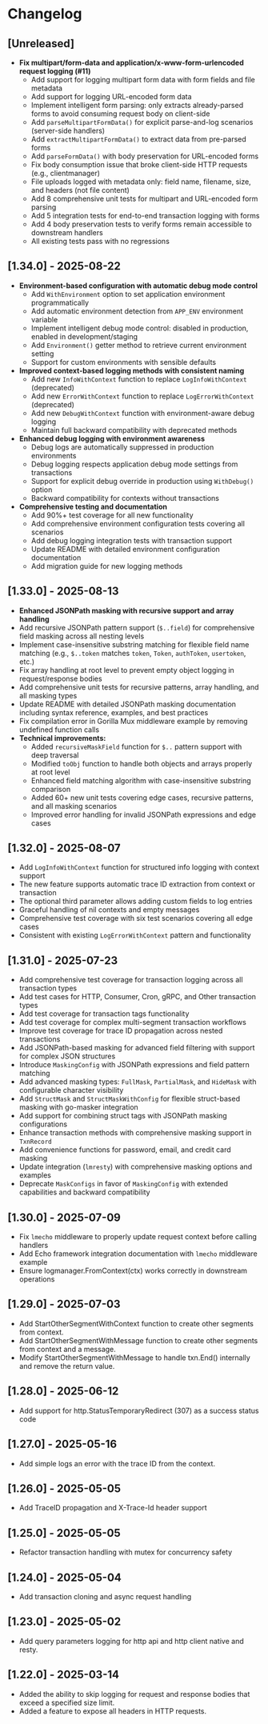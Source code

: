 # Changelog

## [Unreleased]
- **Fix multipart/form-data and application/x-www-form-urlencoded request logging (#11)**
  - Add support for logging multipart form data with form fields and file metadata
  - Add support for logging URL-encoded form data
  - Implement intelligent form parsing: only extracts already-parsed forms to avoid consuming request body on client-side
  - Add `parseMultipartFormData()` for explicit parse-and-log scenarios (server-side handlers)
  - Add `extractMultipartFormData()` to extract data from pre-parsed forms
  - Add `parseFormData()` with body preservation for URL-encoded forms
  - Fix body consumption issue that broke client-side HTTP requests (e.g., clientmanager)
  - File uploads logged with metadata only: field name, filename, size, and headers (not file content)
  - Add 8 comprehensive unit tests for multipart and URL-encoded form parsing
  - Add 5 integration tests for end-to-end transaction logging with forms
  - Add 4 body preservation tests to verify forms remain accessible to downstream handlers
  - All existing tests pass with no regressions

## [1.34.0] - 2025-08-22
- **Environment-based configuration with automatic debug mode control**
  - Add `WithEnvironment` option to set application environment programmatically
  - Add automatic environment detection from `APP_ENV` environment variable
  - Implement intelligent debug mode control: disabled in production, enabled in development/staging
  - Add `Environment()` getter method to retrieve current environment setting
  - Support for custom environments with sensible defaults
- **Improved context-based logging methods with consistent naming**
  - Add new `InfoWithContext` function to replace `LogInfoWithContext` (deprecated)
  - Add new `ErrorWithContext` function to replace `LogErrorWithContext` (deprecated)
  - Add new `DebugWithContext` function with environment-aware debug logging
  - Maintain full backward compatibility with deprecated methods
- **Enhanced debug logging with environment awareness**
  - Debug logs are automatically suppressed in production environments
  - Debug logging respects application debug mode settings from transactions
  - Support for explicit debug override in production using `WithDebug()` option
  - Backward compatibility for contexts without transactions
- **Comprehensive testing and documentation**
  - Add 90%+ test coverage for all new functionality
  - Add comprehensive environment configuration tests covering all scenarios
  - Add debug logging integration tests with transaction support
  - Update README with detailed environment configuration documentation
  - Add migration guide for new logging methods

## [1.33.0] - 2025-08-13
- **Enhanced JSONPath masking with recursive support and array handling**
- Add recursive JSONPath pattern support (`$..field`) for comprehensive field masking across all nesting levels
- Implement case-insensitive substring matching for flexible field name matching (e.g., `$..token` matches `token`, `Token`, `authToken`, `usertoken`, etc.)
- Fix array handling at root level to prevent empty object logging in request/response bodies
- Add comprehensive unit tests for recursive patterns, array handling, and all masking types
- Update README with detailed JSONPath masking documentation including syntax reference, examples, and best practices
- Fix compilation error in Gorilla Mux middleware example by removing undefined function calls
- **Technical improvements:**
  - Added `recursiveMaskField` function for `$..` pattern support with deep traversal
  - Modified `toObj` function to handle both objects and arrays properly at root level
  - Enhanced field matching algorithm with case-insensitive substring comparison
  - Added 60+ new unit tests covering edge cases, recursive patterns, and all masking scenarios
  - Improved error handling for invalid JSONPath expressions and edge cases

## [1.32.0] - 2025-08-07
- Add `LogInfoWithContext` function for structured info logging with context support
- The new feature supports automatic trace ID extraction from context or transaction
- The optional third parameter allows adding custom fields to log entries
- Graceful handling of nil contexts and empty messages
- Comprehensive test coverage with six test scenarios covering all edge cases
- Consistent with existing `LogErrorWithContext` pattern and functionality

## [1.31.0] - 2025-07-23
- Add comprehensive test coverage for transaction logging across all transaction types
- Add test cases for HTTP, Consumer, Cron, gRPC, and Other transaction types
- Add test coverage for transaction tags functionality
- Add test coverage for complex multi-segment transaction workflows
- Improve test coverage for trace ID propagation across nested transactions
- Add JSONPath-based masking for advanced field filtering with support for complex JSON structures
- Introduce `MaskingConfig` with JSONPath expressions and field pattern matching
- Add advanced masking types: `FullMask`, `PartialMask`, and `HideMask` with configurable character visibility
- Add `StructMask` and `StructMaskWithConfig` for flexible struct-based masking with go-masker integration
- Add support for combining struct tags with JSONPath masking configurations
- Enhance transaction methods with comprehensive masking support in `TxnRecord`
- Add convenience functions for password, email, and credit card masking
- Update integration (`lmresty`) with comprehensive masking options and examples
- Deprecate `MaskConfigs` in favor of `MaskingConfig` with extended capabilities and backward compatibility

## [1.30.0] - 2025-07-09
- Fix `lmecho` middleware to properly update request context before calling handlers
- Add Echo framework integration documentation with `lmecho` middleware example
- Ensure logmanager.FromContext(ctx) works correctly in downstream operations

## [1.29.0] - 2025-07-03
- Add StartOtherSegmentWithContext function to create other segments from context.
- Add StartOtherSegmentWithMessage function to create other segments from context and a message.
- Modify StartOtherSegmentWithMessage to handle txn.End() internally and remove the return value.

## [1.28.0] - 2025-06-12
- Add support for http.StatusTemporaryRedirect (307) as a success status code

## [1.27.0] - 2025-05-16
- Add simple logs an error with the trace ID from the context.

## [1.26.0] - 2025-05-05
- Add TraceID propagation and X-Trace-Id header support

## [1.25.0] - 2025-05-05
- Refactor transaction handling with mutex for concurrency safety

## [1.24.0] - 2025-05-04
- Add transaction cloning and async request handling

## [1.23.0] - 2025-05-02
- Add query parameters logging for http api and http client native and resty.

## [1.22.0] - 2025-03-14
- Added the ability to skip logging for request and response bodies that exceed a specified size limit.
- Added a feature to expose all headers in HTTP requests.
